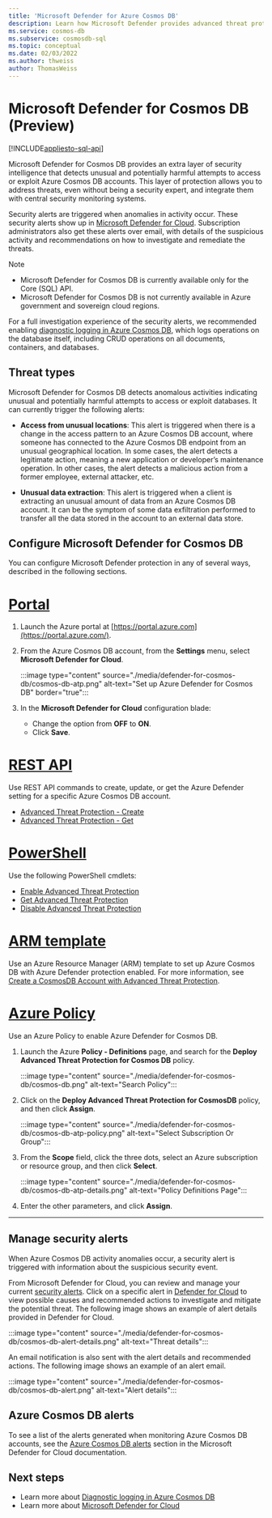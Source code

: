 ```yaml
---
title: 'Microsoft Defender for Azure Cosmos DB'
description: Learn how Microsoft Defender provides advanced threat protection on Azure Cosmos DB.
ms.service: cosmos-db
ms.subservice: cosmosdb-sql
ms.topic: conceptual
ms.date: 02/03/2022
ms.author: thweiss
author: ThomasWeiss
---
```


# Microsoft Defender for Cosmos DB (Preview)
[!INCLUDE[appliesto-sql-api](../includes/appliesto-sql-api.md)]

Microsoft Defender for Cosmos DB provides an extra layer of security intelligence that detects unusual and potentially harmful attempts to access or exploit Azure Cosmos DB accounts. This layer of protection allows you to address threats, even without being a security expert, and integrate them with central security monitoring systems.

Security alerts are triggered when anomalies in activity occur. These security alerts show up in [Microsoft Defender for Cloud](https://azure.microsoft.com/services/security-center/). Subscription administrators also get these alerts over email, with details of the suspicious activity and recommendations on how to investigate and remediate the threats.

> [!NOTE]
>
> * Microsoft Defender for Cosmos DB is currently available only for the Core (SQL) API.
> * Microsoft Defender for Cosmos DB is not currently available in Azure government and sovereign cloud regions.

For a full investigation experience of the security alerts, we recommended enabling [diagnostic logging in Azure Cosmos DB](../monitor-cosmos-db.md), which logs operations on the database itself, including CRUD operations on all documents, containers, and databases.

## Threat types

Microsoft Defender for Cosmos DB detects anomalous activities indicating unusual and potentially harmful attempts to access or exploit databases. It can currently trigger the following alerts:

- **Access from unusual locations**: This alert is triggered when there is a change in the access pattern to an Azure Cosmos DB account, where someone has connected to the Azure Cosmos DB endpoint from an unusual geographical location. In some cases, the alert detects a legitimate action, meaning a new application or developer’s maintenance operation. In other cases, the alert detects a malicious action from a former employee, external attacker, etc.

- **Unusual data extraction**: This alert is triggered when a client is extracting an unusual amount of data from an Azure Cosmos DB account. It can be the symptom of some data exfiltration performed to transfer all the data stored in the account to an external data store.

## Configure Microsoft Defender for Cosmos DB

You can configure Microsoft Defender protection in any of several ways, described in the following sections.

# [Portal](#tab/azure-portal)

1. Launch the Azure portal at  [https://portal.azure.com](https://portal.azure.com/).

2. From the Azure Cosmos DB account, from the **Settings** menu, select **Microsoft Defender for Cloud**.

    :::image type="content" source="./media/defender-for-cosmos-db/cosmos-db-atp.png" alt-text="Set up Azure Defender for Cosmos DB" border="true":::

3. In the **Microsoft Defender for Cloud** configuration blade:

    * Change the option from **OFF** to **ON**.
    * Click **Save**.

# [REST API](#tab/rest-api)

Use REST API commands to create, update, or get the Azure Defender setting for a specific Azure Cosmos DB account.

* [Advanced Threat Protection - Create](/rest/api/securitycenter/advancedthreatprotection/create)
* [Advanced Threat Protection - Get](/rest/api/securitycenter/advancedthreatprotection/get)

# [PowerShell](#tab/azure-powershell)

Use the following PowerShell cmdlets:

* [Enable Advanced Threat Protection](/powershell/module/az.security/enable-azsecurityadvancedthreatprotection)
* [Get Advanced Threat Protection](/powershell/module/az.security/get-azsecurityadvancedthreatprotection)
* [Disable Advanced Threat Protection](/powershell/module/az.security/disable-azsecurityadvancedthreatprotection)

# [ARM template](#tab/arm-template)

Use an Azure Resource Manager (ARM) template to set up Azure Cosmos DB with Azure Defender protection enabled. For more information, see
[Create a CosmosDB Account with Advanced Threat Protection](https://azure.microsoft.com/resources/templates/?term=cosmosdb-advanced-threat-protection-create-account).

# [Azure Policy](#tab/azure-policy)

Use an Azure Policy to enable Azure Defender for Cosmos DB.

1. Launch the Azure **Policy - Definitions** page, and search for the **Deploy Advanced Threat Protection for Cosmos DB** policy.

    :::image type="content" source="./media/defender-for-cosmos-db/cosmos-db.png" alt-text="Search Policy"::: 

1. Click on the **Deploy Advanced Threat Protection for CosmosDB** policy, and then click **Assign**.

    :::image type="content" source="./media/defender-for-cosmos-db/cosmos-db-atp-policy.png" alt-text="Select Subscription Or Group":::

1. From the **Scope** field, click the three dots, select an Azure subscription or resource group, and then click **Select**.

    :::image type="content" source="./media/defender-for-cosmos-db/cosmos-db-atp-details.png" alt-text="Policy Definitions Page":::

1. Enter the other parameters, and click **Assign**.

---

## Manage security alerts

When Azure Cosmos DB activity anomalies occur, a security alert is triggered with information about the suspicious security event. 

 From Microsoft Defender for Cloud, you can review and manage your current [security alerts](../../security-center/security-center-alerts-overview.md).  Click on a specific alert in [Defender for Cloud](https://portal.azure.com/#blade/Microsoft_Azure_Security/SecurityMenuBlade/0) to view possible causes and recommended actions to investigate and mitigate the potential threat. The following image shows an example of alert details provided in Defender for Cloud.

 :::image type="content" source="./media/defender-for-cosmos-db/cosmos-db-alert-details.png" alt-text="Threat details":::

An email notification is also sent with the alert details and recommended actions. The following image shows an example of an alert email.

 :::image type="content" source="./media/defender-for-cosmos-db/cosmos-db-alert.png" alt-text="Alert details":::

## Azure Cosmos DB alerts

 To see a list of the alerts generated when monitoring Azure Cosmos DB accounts, see the [Azure Cosmos DB alerts](../../security-center/alerts-reference.md#alerts-azurecosmos) section in the Microsoft Defender for Cloud documentation.

## Next steps

* Learn more about [Diagnostic logging in Azure Cosmos DB](../cosmosdb-monitor-resource-logs.md)
* Learn more about [Microsoft Defender for Cloud](../../security-center/security-center-introduction.md)
